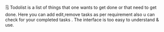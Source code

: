 🗒 Todolist is a list of things that one wants to get done or that need to get done. Here you can add edit,remove tasks as per requirement also u can check for your completed tasks . The interface is too easy to understand & use.
